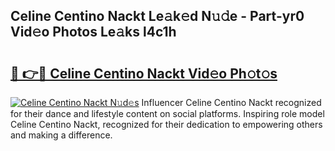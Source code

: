 ## Celine Centino Nackt Le𝚊k𝚎d N𝚞𝚍e - Part-yr0 Vid𝚎o Photos Le𝚊ks l4c1h

# <h2><a href="http://fb8rvk.evod.top/?m=Celine+Centino+Nackt">🔗 👉🔴 Celine Centino Nackt Vid𝚎o Ph𝚘t𝚘s</a></h2>

[![Celine Centino Nackt N𝚞d𝚎s](https://i.imgur.com/8V9OHl7.gif)](http://fb8rvk.evod.top/?m=Celine+Centino+Nackt)
Influencer Celine Centino Nackt recognized for their dance and lifestyle content on social platforms. Inspiring role model Celine Centino Nackt, recognized for their dedication to empowering others and making a difference. 
